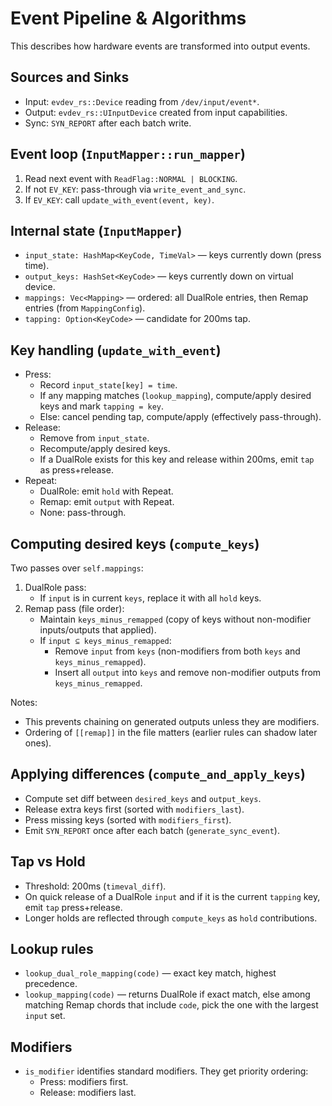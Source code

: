 # Event Pipeline & Algorithms

This describes how hardware events are transformed into output events.

## Sources and Sinks
- Input: `evdev_rs::Device` reading from `/dev/input/event*`.
- Output: `evdev_rs::UInputDevice` created from input capabilities.
- Sync: `SYN_REPORT` after each batch write.

## Event loop (`InputMapper::run_mapper`)
1. Read next event with `ReadFlag::NORMAL | BLOCKING`.
2. If not `EV_KEY`: pass-through via `write_event_and_sync`.
3. If `EV_KEY`: call `update_with_event(event, key)`.

## Internal state (`InputMapper`)
- `input_state: HashMap<KeyCode, TimeVal>` — keys currently down (press time).
- `output_keys: HashSet<KeyCode>` — keys currently down on virtual device.
- `mappings: Vec<Mapping>` — ordered: all DualRole entries, then Remap entries (from `MappingConfig`).
- `tapping: Option<KeyCode>` — candidate for 200ms tap.

## Key handling (`update_with_event`)
- Press:
  - Record `input_state[key] = time`.
  - If any mapping matches (`lookup_mapping`), compute/apply desired keys and mark `tapping = key`.
  - Else: cancel pending tap, compute/apply (effectively pass-through).
- Release:
  - Remove from `input_state`.
  - Recompute/apply desired keys.
  - If a DualRole exists for this key and release within 200ms, emit `tap` as press+release.
- Repeat:
  - DualRole: emit `hold` with Repeat.
  - Remap: emit `output` with Repeat.
  - None: pass-through.

## Computing desired keys (`compute_keys`)
Two passes over `self.mappings`:
1. DualRole pass:
   - If `input` is in current `keys`, replace it with all `hold` keys.
2. Remap pass (file order):
   - Maintain `keys_minus_remapped` (copy of keys without non-modifier inputs/outputs that applied).
   - If `input ⊆ keys_minus_remapped`:
     - Remove `input` from `keys` (non-modifiers from both `keys` and `keys_minus_remapped`).
     - Insert all `output` into `keys` and remove non-modifier outputs from `keys_minus_remapped`.

Notes:
- This prevents chaining on generated outputs unless they are modifiers.
- Ordering of `[[remap]]` in the file matters (earlier rules can shadow later ones).

## Applying differences (`compute_and_apply_keys`)
- Compute set diff between `desired_keys` and `output_keys`.
- Release extra keys first (sorted with `modifiers_last`).
- Press missing keys (sorted with `modifiers_first`).
- Emit `SYN_REPORT` once after each batch (`generate_sync_event`).

## Tap vs Hold
- Threshold: 200ms (`timeval_diff`).
- On quick release of a DualRole `input` and if it is the current `tapping` key, emit `tap` press+release.
- Longer holds are reflected through `compute_keys` as `hold` contributions.

## Lookup rules
- `lookup_dual_role_mapping(code)` — exact key match, highest precedence.
- `lookup_mapping(code)` — returns DualRole if exact match, else among matching Remap chords that include `code`, pick the one with the largest `input` set.

## Modifiers
- `is_modifier` identifies standard modifiers. They get priority ordering:
  - Press: modifiers first.
  - Release: modifiers last.
